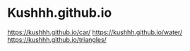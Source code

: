 # Kushhh.github.io


https://kushhh.github.io/car/
https://kushhh.github.io/water/
https://kushhh.github.io/triangles/
